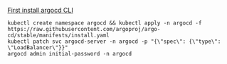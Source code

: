 [First install argocd CLI](https://argo-cd.readthedocs.io/en/stable/cli_installation/)

``` 
kubectl create namespace argocd && kubectl apply -n argocd -f https://raw.githubusercontent.com/argoproj/argo-cd/stable/manifests/install.yaml
kubectl patch svc argocd-server -n argocd -p "{\"spec\": {\"type\": \"LoadBalancer\"}}"                                                   
argocd admin initial-password -n argocd                                  
``` 
